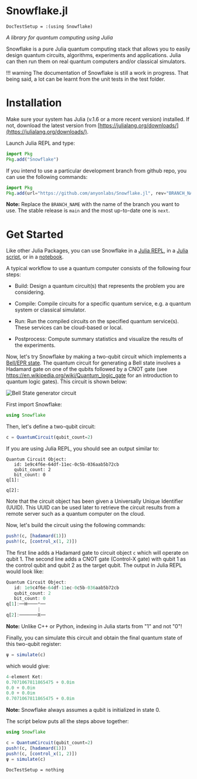 # Snowflake.jl
```@meta
DocTestSetup = :(using Snowflake)
```
*A library for quantum computing using Julia*


Snowflake is a pure Julia quantum computing stack that allows you to easily design quantum circuits, algorithms, experiments and applications. Julia can then run them on real quantum computers and/or classical simulators. 

!!! warning
    The documentation of Snowflake is still a work in progress. That being said, a lot can be learnt from the unit tests in the test folder.

# Installation

Make sure your system has Julia (v.1.6 or a more recent version) installed. If not, download the latest version from [https://julialang.org/downloads/](https://julialang.org/downloads/).

Launch Julia REPL and type:
```julia
import Pkg
Pkg.add("Snowflake")
```
If you intend to use a particular development branch from github repo, you can use the following commands:
```julia
import Pkg
Pkg.add(url="https://github.com/anyonlabs/Snowflake.jl", rev="BRANCH_NAME")
```

**Note:** Replace the `BRANCH_NAME` with the name of the branch you want to use. The stable release is `main` and the most up-to-date one is `next`.


# Get Started
Like other Julia Packages, you can use Snowflake in a [Julia REPL](https://docs.julialang.org/en/v1/stdlib/REPL/), in a [Julia script](https://docs.julialang.org/en/v1/manual/getting-started/), or in a [notebook](https://docs.julialang.org/en/v1/manual/getting-started/).

A typical workflow to use a quantum computer consists of the following four steps:

- Build: Design a quantum circuit(s) that represents the problem you are considering.

- Compile: Compile circuits for a specific quantum service, e.g. a quantum system or classical simulator.

- Run: Run the compiled circuits on the specified quantum service(s). These services can be cloud-based or local.

- Postprocess: Compute summary statistics and visualize the results of the experiments.

Now, let's try Snowflake by making a two-qubit circuit which implements a [Bell/EPR state](https://en.wikipedia.org/wiki/Bell_state). The quantum circuit for generating a Bell state involves a Hadamard gate on one of the qubits followed by a CNOT gate (see https://en.wikipedia.org/wiki/Quantum_logic_gate for an introduction to quantum logic gates). This circuit is shown below:

![Bell State generator circuit](https://upload.wikimedia.org/wikipedia/commons/f/fc/The_Hadamard-CNOT_transform_on_the_zero-state.png)

First import Snowflake:

```julia
using Snowflake
```

Then, let's define a two-qubit circuit:

```julia
c = QuantumCircuit(qubit_count=2)
```

If you are using Julia REPL, you should see an output similar to:

```
Quantum Circuit Object:
   id: 1e9c4f6e-64df-11ec-0c5b-036aab5b72cb
   qubit_count: 2
   bit_count: 0
q[1]:

q[2]:
```

Note that the circuit object has been given a Universally Unique Identifier (UUID). This UUID can be used later to retrieve the circuit results from a remote server such as a quantum computer on the cloud.

Now, let's build the circuit using the following commands:

```julia
push!(c, [hadamard(1)])
push!(c, [control_x(1, 2)])
```

The first line adds a Hadamard gate to circuit object `c` which will operate on qubit 1. The second line adds a CNOT gate (Control-X gate) with qubit 1 as the control qubit and qubit 2 as the target qubit. The output in Julia REPL would look like:

```julia
Quantum Circuit Object:
   id: 1e9c4f6e-64df-11ec-0c5b-036aab5b72cb
   qubit_count: 2
   bit_count: 0
q[1]:──H────*──
            |
q[2]:───────X──
```

**Note:** Unlike C++ or Python, indexing in Julia starts from "1" and not "0"!

Finally, you can simulate this circuit and obtain the final quantum state of this two-qubit register:

```julia
ψ = simulate(c)
```

which would give:

```julia
4-element Ket:
0.7071067811865475 + 0.0im
0.0 + 0.0im
0.0 + 0.0im
0.7071067811865475 + 0.0im
```

**Note:** Snowflake always assumes a qubit is initialized in state 0.

The script below puts all the steps above together:

```julia
using Snowflake

c = QuantumCircuit(qubit_count=2)
push!(c, [hadamard(1)])
push!(c, [control_x(1, 2)])
ψ = simulate(c)
```

```@meta
DocTestSetup = nothing
```
